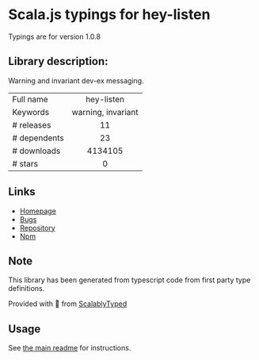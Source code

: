 
# Scala.js typings for hey-listen

Typings are for version 1.0.8

## Library description:
Warning and invariant dev-ex messaging.

|                    |                 |
| ------------------ | :-------------: |
| Full name          | hey-listen |
| Keywords           | warning, invariant |
| # releases         | 11 |
| # dependents       | 23 |
| # downloads        | 4134105 |
| # stars            | 0 |

## Links
- [Homepage](https://github.com/Popmotion/hey-listen#readme)
- [Bugs](https://github.com/Popmotion/hey-listen/issues)
- [Repository](https://github.com/Popmotion/hey-listen)
- [Npm](https://www.npmjs.com/package/hey-listen)
    


## Note
This library has been generated from typescript code from first party type definitions.

Provided with :purple_heart: from [ScalablyTyped](https://github.com/oyvindberg/ScalablyTyped)

## Usage
See [the main readme](../../readme.md) for instructions.


